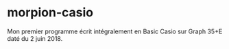 # morpion-casio
Mon premier programme écrit intégralement en Basic Casio sur Graph 35+E daté du 2 juin 2018.
